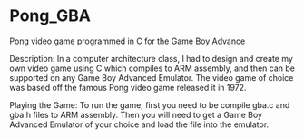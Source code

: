 # Pong_GBA
Pong video game programmed in C for the Game Boy Advance

Description:
In a computer architecture class, I had to design and create my own video game using C which compiles to ARM assembly, and then can be supported on any Game Boy Advanced Emulator. 
The video game of choice was based off the famous Pong video game released it in 1972.

Playing the Game:
To run the game, first you need to be compile gba.c and gba.h files to ARM assembly.
Then you will need to get a Game Boy Advanced Emulator of your choice and load the file into the emulator.
